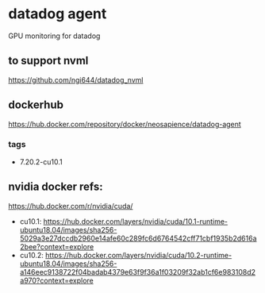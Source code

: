 # datadog agent
GPU monitoring for datadog

## to support nvml
https://github.com/ngi644/datadog_nvml

## dockerhub
https://hub.docker.com/repository/docker/neosapience/datadog-agent

### tags
- 7.20.2-cu10.1

## nvidia docker refs:
https://hub.docker.com/r/nvidia/cuda/
- cu10.1: https://hub.docker.com/layers/nvidia/cuda/10.1-runtime-ubuntu18.04/images/sha256-5029a3e27dccdb2960e14afe60c289fc6d6764542cff71cbf1935b2d616a2bee?context=explore
- cu10.2: https://hub.docker.com/layers/nvidia/cuda/10.2-runtime-ubuntu18.04/images/sha256-a146eec9138722f04badab4379e63f9f36a1f03209f32ab1cf6e983108d2a970?context=explore

